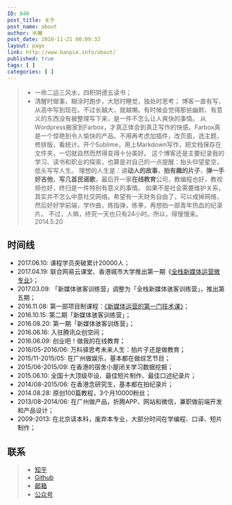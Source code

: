 ```yaml
---
ID: 840
post_title: 关于
post_name: about
author: 半撇
post_date: 2018-11-21 00:09:32
layout: page
link: http://www.banpie.info/about/
published: true
tags: [ ]
categories: [ ]
---
```

> *   一命二运三风水，四积阴德五读书；
> *   清醒时做事，糊涂时跑步，大怒时睡觉，独处时思考； 博客一直有写，从高中写到现在。不过长越大，就越懒。有时候会觉得那些幽默、有意义的东西没有被整理写下来，是一件不怎么让人爽快的事情。 从Wordpress搬家到Farbox，才真正体会到真正写作的快感。Farbox真是一个惊艳到令人愉快的产品。不用再考虑加插件，改页面，选主题，修排版，看统计。开个Sublime，用上Markdown写作，把文档保存在文件夹，一切就自然而然得变得十分美好。 这个博客还是主要纪录我的学习、读书和职业的探索，也算是对自己的一点提醒：抬头仰望星空，低头写写人生。 理想的人生是：讲**动人的故事**，**拍有趣的片子**，**弹一手好吉他**，**写几首民谣歌**，最后开一家**在线教育**公司，教编程也好，教视频也好，终归是一件特别有意义的事情。 如果不是社会需要维护关系，其实并不怎么中意社交网络。希望有一天财务自由了，可以戒掉网络，然后好好学前端，学作曲，练指弹，练拳，再想拍一部青年热血的纪录片。 不过，人嘛，终究一天也只有24小时。所以，得慢慢来。 2014.5.20

## 时间线

*   2017\.06.10: 课程学员突破累计20000人；
*   2017\.04.19: 联合网易云课堂、香港城市大学推出第一期《<a href="http://mooc.study.163.com/smartSpec/detail/1001268002.htm" target="_blank" rel="noopener noreferrer">全栈新媒体运营微专业</a>》；
*   2017\.03.09: 「新媒体骇客训练营」调整为「全栈新媒体骇客训练营」，推出第五期；
*   2016\.11.08: 第一部项目制课程：<a href="http://learn.bpteach.com/course/1" target="_blank" rel="noopener noreferrer">《新媒体运营的第一门技术课》</a>；
*   2016\.10.15: 第二期「新媒体骇客训练营」；
*   2016\.08.20: 第一期「新媒体骇客训练营」；
*   2016\.06.16: 入驻腾讯众创空间；
*   2016\.06.09: 创业吧！做我的在线教育；
*   2016/05-2016/06: 万科驿思考未来人生：拍片子还是做教育；
*   2015/11-2015/05: 在广州做娱乐，基本都在做综艺节目；
*   2015/06-2015/09: 在香港的宿舍小屋闭关学习数据挖掘；
*   2015\.06.10: 全国十大顶级毕设、最佳短片制作、最佳口述纪录片；
*   2014/08-2015/06: 在香港念研究生，基本都在拍纪录片；
*   2014\.08.28: 原创100篇教程，3个月10000粉丝；
*   2013/08-2014/06: 在广州做产品，折腾APP、网站和微信，兼职做前端开发和产品设计；
*   2009-2013: 在北京读本科，废弃本专业，大部分时间在学编程、口译、短片制作；

## 联系

> *   <a href="http://www.zhihu.com/people/halfpie" target="_blank" rel="noopener noreferrer">知乎</a>
> *   <a href="https://github.com/devmidai" target="_blank" rel="noopener noreferrer">Github</a>
> *   [邮箱][1]
> *   [公众号][2]

<!--stackedit_data:
eyJoaXN0b3J5IjpbMTYwOTQxODg1M119
-->

 [1]: mailto:banpie@bpteach.com
 [2]: https://qr.api.cli.im/qr?data=http%253A%252F%252Fweixin.qq.com%252Fr%252FOUOmvnDEwy28rTTd9xYr&level=H&transparent=false&bgcolor=%23ffffff&forecolor=%23000000&blockpixel=12&marginblock=1&logourl=&size=260&kid=cliim&key=66b32de956a67c918891a3832e92521e